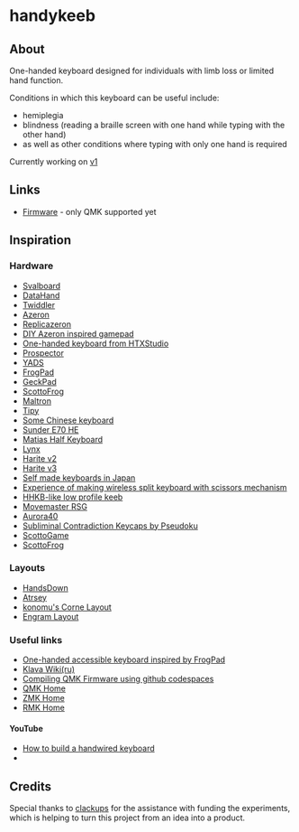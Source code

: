 # handykeeb

## About

One-handed keyboard designed for individuals with limb loss or limited hand function.

Conditions in which this keyboard can be useful include:

- hemiplegia
- blindness (reading a braille screen with one hand while typing with the other hand)
- as well as other conditions where typing with only one hand is required

Currently working on [v1](./src/v1/)

## Links

- [Firmware](https://github.com/br64k/handykeeb-qmk) - only QMK supported yet

## Inspiration

### Hardware

- [Svalboard](https://svalboard.com/)
- [DataHand](https://en.wikipedia.org/wiki/DataHand)
- [Twiddler](https://mytwiddler.com/)
- [Azeron](https://azeron.eu)
- [Replicazeron](https://github.com/9R/replicazeron)
- [DIY Azeron inspired gamepad](https://www.instructables.com/Azeron-Game-Pad-DIY-Under-35/)
- [One-handed keyboard from HTXStudio](https://oshwhub.com/htx-studio/One-Handed_Keyboard)
- [Prospector](https://github.com/carrefinho/prospector)
- [YADS](https://github.com/janpfischer/zmk-dongle-screen)
- [FrogPad](http://www.frogpad.com/)
- [GeckPad](https://github.com/geckom/GeckoPad)
- [ScottoFrog](https://scottokeebs.com/blogs/macropads/scottofrog-handwired-macropad)
- [Maltron](https://maltron.com/)
- [Tipy](https://tipykeyboard.com/)
- [Some Chinese keyboard](https://item.taobao.com/item.htm?id=842895617801)
- [Sunder E70 HE](https://sunderkeyboards.com/products/sunder-e70-he)
- [Matias Half Keyboard](https://matias.store/products/half-keyboard)
- [Lynx](https://www.lynxware.org)
- [Harite v2](https://github.com/dlip/harite-v2)
- [Harite v3](https://kbd.news/Harite-v3-2687.html)
- [Self made keyboards in Japan](https://scrapbox.io/self-made-kbds-ja/)
- [Experience of making wireless split keyboard with scissors mechanism](https://note.com/copkbd/n/n619a4a6dbea7)
- [HHKB-like low profile keeb](https://note.com/copkbd/n/na3d4d4931048)
- [Movemaster RSG](https://movemaster.tech/en/blogs/news)
- [Aurora40](https://github.com/merrittlj/aurora40)
- [Subliminal Contradiction Keycaps by Pseudoku](https://github.com/pseudoku/Subliminal-Contradiction)
- [ScottoGame](https://scottokeebs.com/blogs/keyboards/scottogame-handwired-keyboard)
- [ScottoFrog](https://scottokeebs.com/blogs/macropads/scottofrog-handwired-macropad)

### Layouts

- [HandsDown](https://sites.google.com/alanreiser.com/handsdown)
- [Atrsey](https://artsey.io)
- [konomu's Corne Layout](https://keymapdb.com/keymaps/konomu/)
- [Engram Layout](https://engram-layouts.xyz/)

### Useful links

- [One-handed accessible keyboard inspired by FrogPad](https://www.kianryan.co.uk/2024-02-16-one-handed-accessible-keyboard-inspired-by-frogpad/)
- [Klava Wiki(ru)](https://github.com/braindefender/klava-wiki)
- [Compiling QMK Firmware using github codespaces](https://scottokeebs.com/blogs/guides/compiling-qmk-firmware-using-github-codespaces)
- [QMK Home](https://qmk.fm/)
- [ZMK Home](https://zmk.dev/)
- [RMK Home](https://rmk.rs/)

#### YouTube

- [How to build a handwired keyboard](https://www.youtube.com/watch?v=hjml-K-pV4E)
- 

## Credits

Special thanks to [clackups](https://github.com/clackups) for the assistance with funding the experiments, which is helping to turn this project from an idea into a product.
